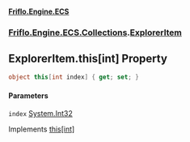 #### [Friflo.Engine.ECS](index.md 'index')
### [Friflo.Engine.ECS.Collections](Friflo.Engine.ECS.Collections.md 'Friflo.Engine.ECS.Collections').[ExplorerItem](ExplorerItem.md 'Friflo.Engine.ECS.Collections.ExplorerItem')

## ExplorerItem.this[int] Property

```csharp
object this[int index] { get; set; }
```
#### Parameters

<a name='Friflo.Engine.ECS.Collections.ExplorerItem.this[int].index'></a>

`index` [System.Int32](https://docs.microsoft.com/en-us/dotnet/api/System.Int32 'System.Int32')

Implements [this[int]](https://docs.microsoft.com/en-us/dotnet/api/System.Collections.IList.Item#System_Collections_IList_Item_System_Int32_ 'System.Collections.IList.Item(System.Int32)')